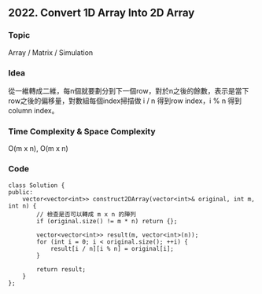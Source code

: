##  2022. Convert 1D Array Into 2D Array

### Topic
Array / Matrix / Simulation

### Idea
從一維轉成二維，每n個就要劃分到下一個row，對於n之後的餘數，表示是當下row之後的偏移量，對數組每個index掃描做  i / n 得到row index，i % n 得到column index。

### Time Complexity & Space Complexity
O(m x n), O(m x n)

### Code
```
class Solution {
public:
    vector<vector<int>> construct2DArray(vector<int>& original, int m, int n) {
        // 檢查是否可以轉成 m x n 的陣列
        if (original.size() != m * n) return {};

        vector<vector<int>> result(m, vector<int>(n));
        for (int i = 0; i < original.size(); ++i) {
            result[i / n][i % n] = original[i];
        }

        return result;
    }
};
```
